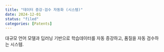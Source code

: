 ```yaml
---
title: "데이터 증강·검수 자동화 (시스템)"
date: 2024-12-01
status: "filed"
categories: [Patents]
---
```

대규모 언어 모델과 딥러닝 기반으로 학습데이터를 자동 증강하고, 품질을 자동 검수하는 시스템.
